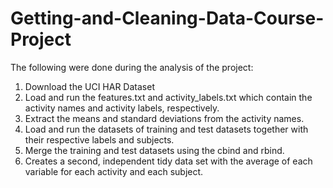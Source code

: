 # Getting-and-Cleaning-Data-Course-Project
The following were done during the analysis of the project:
1. Download the UCI HAR Dataset
2. Load and run the features.txt and activity_labels.txt which contain the activity names and activity labels, respectively. 
3. Extract the means and standard deviations from the activity names.
4. Load and run the datasets of training and test datasets together with their respective labels and subjects.
5. Merge the training and test datasets using the cbind and rbind. 
6. Creates a second, independent tidy data set with the average of each variable for each activity and each subject.
